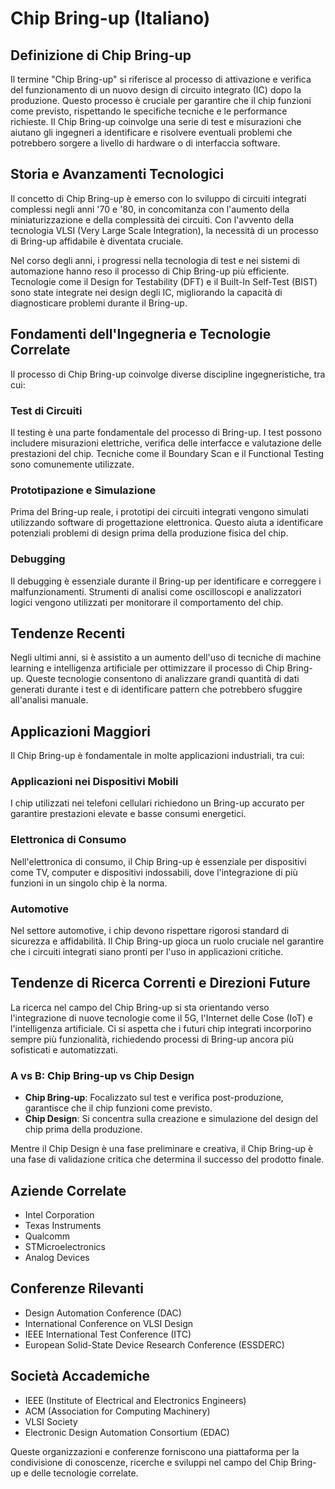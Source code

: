 # Chip Bring-up (Italiano)

## Definizione di Chip Bring-up

Il termine "Chip Bring-up" si riferisce al processo di attivazione e verifica del funzionamento di un nuovo design di circuito integrato (IC) dopo la produzione. Questo processo è cruciale per garantire che il chip funzioni come previsto, rispettando le specifiche tecniche e le performance richieste. Il Chip Bring-up coinvolge una serie di test e misurazioni che aiutano gli ingegneri a identificare e risolvere eventuali problemi che potrebbero sorgere a livello di hardware o di interfaccia software.

## Storia e Avanzamenti Tecnologici

Il concetto di Chip Bring-up è emerso con lo sviluppo di circuiti integrati complessi negli anni '70 e '80, in concomitanza con l'aumento della miniaturizzazione e della complessità dei circuiti. Con l'avvento della tecnologia VLSI (Very Large Scale Integration), la necessità di un processo di Bring-up affidabile è diventata cruciale. 

Nel corso degli anni, i progressi nella tecnologia di test e nei sistemi di automazione hanno reso il processo di Chip Bring-up più efficiente. Tecnologie come il Design for Testability (DFT) e il Built-In Self-Test (BIST) sono state integrate nei design degli IC, migliorando la capacità di diagnosticare problemi durante il Bring-up.

## Fondamenti dell'Ingegneria e Tecnologie Correlate

Il processo di Chip Bring-up coinvolge diverse discipline ingegneristiche, tra cui:

### Test di Circuiti

Il testing è una parte fondamentale del processo di Bring-up. I test possono includere misurazioni elettriche, verifica delle interfacce e valutazione delle prestazioni del chip. Tecniche come il Boundary Scan e il Functional Testing sono comunemente utilizzate.

### Prototipazione e Simulazione

Prima del Bring-up reale, i prototipi dei circuiti integrati vengono simulati utilizzando software di progettazione elettronica. Questo aiuta a identificare potenziali problemi di design prima della produzione fisica del chip.

### Debugging

Il debugging è essenziale durante il Bring-up per identificare e correggere i malfunzionamenti. Strumenti di analisi come oscilloscopi e analizzatori logici vengono utilizzati per monitorare il comportamento del chip.

## Tendenze Recenti

Negli ultimi anni, si è assistito a un aumento dell'uso di tecniche di machine learning e intelligenza artificiale per ottimizzare il processo di Chip Bring-up. Queste tecnologie consentono di analizzare grandi quantità di dati generati durante i test e di identificare pattern che potrebbero sfuggire all'analisi manuale.

## Applicazioni Maggiori

Il Chip Bring-up è fondamentale in molte applicazioni industriali, tra cui:

### Applicazioni nei Dispositivi Mobili

I chip utilizzati nei telefoni cellulari richiedono un Bring-up accurato per garantire prestazioni elevate e basse consumi energetici.

### Elettronica di Consumo

Nell'elettronica di consumo, il Chip Bring-up è essenziale per dispositivi come TV, computer e dispositivi indossabili, dove l'integrazione di più funzioni in un singolo chip è la norma.

### Automotive

Nel settore automotive, i chip devono rispettare rigorosi standard di sicurezza e affidabilità. Il Chip Bring-up gioca un ruolo cruciale nel garantire che i circuiti integrati siano pronti per l'uso in applicazioni critiche.

## Tendenze di Ricerca Correnti e Direzioni Future

La ricerca nel campo del Chip Bring-up si sta orientando verso l'integrazione di nuove tecnologie come il 5G, l'Internet delle Cose (IoT) e l'intelligenza artificiale. Ci si aspetta che i futuri chip integrati incorporino sempre più funzionalità, richiedendo processi di Bring-up ancora più sofisticati e automatizzati.

### A vs B: Chip Bring-up vs Chip Design

- **Chip Bring-up**: Focalizzato sul test e verifica post-produzione, garantisce che il chip funzioni come previsto.
- **Chip Design**: Si concentra sulla creazione e simulazione del design del chip prima della produzione.

Mentre il Chip Design è una fase preliminare e creativa, il Chip Bring-up è una fase di validazione critica che determina il successo del prodotto finale.

## Aziende Correlate

- Intel Corporation
- Texas Instruments
- Qualcomm
- STMicroelectronics
- Analog Devices

## Conferenze Rilevanti

- Design Automation Conference (DAC)
- International Conference on VLSI Design
- IEEE International Test Conference (ITC)
- European Solid-State Device Research Conference (ESSDERC)

## Società Accademiche

- IEEE (Institute of Electrical and Electronics Engineers)
- ACM (Association for Computing Machinery)
- VLSI Society
- Electronic Design Automation Consortium (EDAC)

Queste organizzazioni e conferenze forniscono una piattaforma per la condivisione di conoscenze, ricerche e sviluppi nel campo del Chip Bring-up e delle tecnologie correlate.